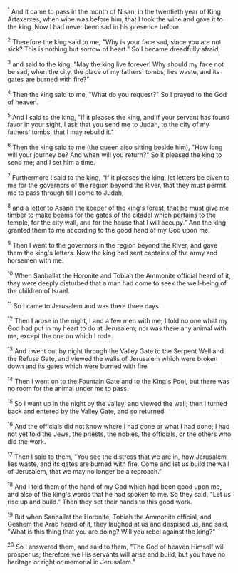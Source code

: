 <sup>1</sup> 
And it came to pass in the month of Nisan, in the twentieth year of King Artaxerxes, when wine was before him, that I took the wine and gave it to the king. Now I had never been sad in his presence before. 

<sup>2</sup> 
Therefore the king said to me, "Why is your face sad, since you are not sick? This is nothing but sorrow of heart." So I became dreadfully afraid, 

<sup>3</sup> 
and said to the king, "May the king live forever! Why should my face not be sad, when the city, the place of my fathers' tombs, lies waste, and its gates are burned with fire?" 

<sup>4</sup> 
Then the king said to me, "What do you request?" So I prayed to the God of heaven. 

<sup>5</sup> 
And I said to the king, "If it pleases the king, and if your servant has found favor in your sight, I ask that you send me to Judah, to the city of my fathers' tombs, that I may rebuild it." 

<sup>6</sup> 
Then the king said to me (the queen also sitting beside him), "How long will your journey be? And when will you return?" So it pleased the king to send me; and I set him a time. 

<sup>7</sup> 
Furthermore I said to the king, "If it pleases the king, let letters be given to me for the governors of the region beyond the River, that they must permit me to pass through till I come to Judah, 

<sup>8</sup> 
and a letter to Asaph the keeper of the king's forest, that he must give me timber to make beams for the gates of the citadel which pertains to the temple, for the city wall, and for the house that I will occupy." And the king granted them to me according to the good hand of my God upon me. 

<sup>9</sup> 
Then I went to the governors in the region beyond the River, and gave them the king's letters. Now the king had sent captains of the army and horsemen with me. 

<sup>10</sup> 
When Sanballat the Horonite and Tobiah the Ammonite official heard of it, they were deeply disturbed that a man had come to seek the well-being of the children of Israel.

<sup>11</sup> 
So I came to Jerusalem and was there three days. 

<sup>12</sup> 
Then I arose in the night, I and a few men with me; I told no one what my God had put in my heart to do at Jerusalem; nor was there any animal with me, except the one on which I rode. 

<sup>13</sup> 
And I went out by night through the Valley Gate to the Serpent Well and the Refuse Gate, and viewed the walls of Jerusalem which were broken down and its gates which were burned with fire. 

<sup>14</sup> 
Then I went on to the Fountain Gate and to the King's Pool, but there was no room for the animal under me to pass. 

<sup>15</sup> 
So I went up in the night by the valley, and viewed the wall; then I turned back and entered by the Valley Gate, and so returned. 

<sup>16</sup> 
And the officials did not know where I had gone or what I had done; I had not yet told the Jews, the priests, the nobles, the officials, or the others who did the work. 

<sup>17</sup> 
Then I said to them, "You see the distress that we are in, how Jerusalem lies waste, and its gates are burned with fire. Come and let us build the wall of Jerusalem, that we may no longer be a reproach." 

<sup>18</sup> 
And I told them of the hand of my God which had been good upon me, and also of the king's words that he had spoken to me. So they said, "Let us rise up and build." Then they set their hands to this good work. 

<sup>19</sup> 
But when Sanballat the Horonite, Tobiah the Ammonite official, and Geshem the Arab heard of it, they laughed at us and despised us, and said, "What is this thing that you are doing? Will you rebel against the king?" 

<sup>20</sup> 
So I answered them, and said to them, "The God of heaven Himself will prosper us; therefore we His servants will arise and build, but you have no heritage or right or memorial in Jerusalem."